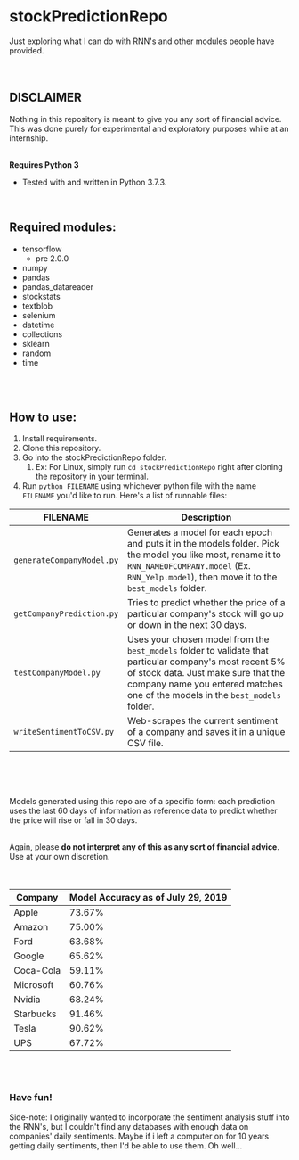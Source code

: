 # stockPredictionRepo
Just exploring what I can do with RNN's and other modules people have provided.
</br>
</br>
</br>

## DISCLAIMER
Nothing in this repository is meant to give you any sort of financial advice. This was done purely for experimental and exploratory purposes while at an internship.
</br>
</br>

__Requires Python 3__
* Tested with and written in Python 3.7.3.
</br>

## Required modules:
* tensorflow
  * pre 2.0.0
* numpy
* pandas
* pandas_datareader
* stockstats
* textblob
* selenium
* datetime
* collections
* sklearn
* random
* time
</br>
</br>

## How to use:
1. Install requirements.
1. Clone this repository.
1. Go into the stockPredictionRepo folder.
   1. Ex: For Linux, simply run `cd stockPredictionRepo` right after cloning the repository in your terminal.
1. Run `python FILENAME` using whichever python file with the name `FILENAME` you'd like to run. Here's a list of runnable files:

| FILENAME | Description |
| --- | --- |
| `generateCompanyModel.py` | Generates a model for each epoch and puts it in the models folder. Pick the model you like most, rename it to `RNN_NAMEOFCOMPANY.model` (Ex. `RNN_Yelp.model`), then move it to the `best_models` folder. |
| `getCompanyPrediction.py` | Tries to predict whether the price of a particular company's stock will go up or down in the next 30 days. |
| `testCompanyModel.py` | Uses your chosen model from the `best_models` folder to validate that particular company's most recent 5% of stock data. Just make sure that the company name you entered matches one of the models in the `best_models` folder. |
| `writeSentimentToCSV.py` | Web-scrapes the current sentiment of a company and saves it in a unique CSV file. |
</br>
</br>
</br>

Models generated using this repo are of a specific form: each prediction uses the last 60 days of information as reference data to predict whether the price will rise or fall in 30 days.
</br>
</br>

Again, please __do not interpret any of this as any sort of financial advice__. Use at your own discretion.
</br>
</br>
</br>

| Company | Model Accuracy as of July 29, 2019 |
| ------- | ---------------------------------- |
| Apple | 73.67% |
| Amazon | 75.00% |
| Ford | 63.68% |
| Google | 65.62% |
| Coca-Cola | 59.11% |
| Microsoft | 60.76% |
| Nvidia | 68.24% |
| Starbucks | 91.46% |
| Tesla | 90.62% |
| UPS | 67.72% |
</br>
</br>

### Have fun!
Side-note: I originally wanted to incorporate the sentiment analysis stuff into the RNN's, but I couldn't find any databases with enough data on companies' daily sentiments. Maybe if i left a computer on for 10 years getting daily sentiments, then I'd be able to use them. Oh well...
